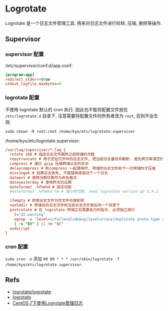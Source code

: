 # Logrotate
Logrotate 是一个日志文件管理工具. 用来对日志文件进行轮转, 压缩, 删除等操作.


## Supervisor
### supervisor 配置
/etc/supervisor/conf.d/app.conf:

```ini
[program:app]
redirect_stderr=true
stdout_logfile_maxbytes=0
```

### logrotate 配置
不使用 logrotate 默认的 cron 执行. 因此也不能将配置文件放在 `/etc/logrotate.d` 目录下.
注意需要将配置文件的所有者改为 `root`, 否则不会生效: 
```shell
sudo chown -R root:root /home/kyo/etc/logrotate.supervisor
```

/home/kyo/etc/logrotate.supervisor:
```ini
/var/log/supervisor/*.log {
  rotate 168 # 指定日志文件删除之前转储的次数
  copytruncate # 用于还在打开中的日志文件, 把当前日志备份并截断. 是先拷贝再清空的方式，拷贝和清空之间有一个时间差，可能会丢失部分日志数据。
  compress # 通过 gzip 压缩转储以后的日志
  delaycompress # 和compress 一起使用时, 转储的日志文件到下一次转储时才压缩
  missingok # 如果日志丢失, 不报错继续滚动下一个日志
  dateext # 使用当期日期作为命名格式
  dateyesterday # 使用昨天的日期
  dateformat .%Y%m%d # 按天切割
  #dateformat .%Y%m%d_%H # 按小时切割. need logrotate version gt 3.9.2

  ifempty # 即使日志文件为空文件也做轮转
  noolddir # 转储后的日志文件和当前日志文件放在同一个目录下
  postrotate # 在 logrotate 转储之后需要执行的指令. 必须独立成行
    t="$2.warning"
    egrep -v 'level=info|level=debug|level=trace|duplicate proto type registered' "$2" > "$t"
    [ -s "$t" ] || rm "$t"
  endscript
}
```

### cron 配置
`sudo cron -e` 添加 `00 00 * * * /usr/sbin/logrotate -f /home/kyo/etc/logrotate.supervisor`.

## Refs
* [logrotate/logrotate](https://github.com/logrotate/logrotate)
* [logrotate](https://wangchujiang.com/linux-command/c/logrotate.html)
* [CentOS 7下使用Logrotate管理日志](https://www.jianshu.com/p/6d3647f02437)